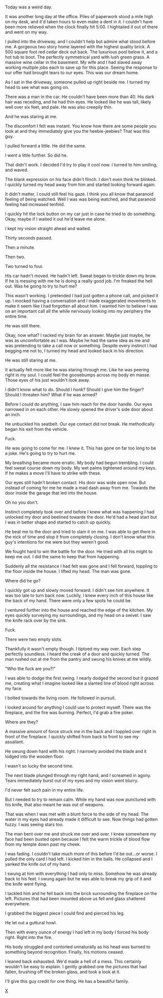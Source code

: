 Today was a weird day.

It was another long day at the office. Piles of paperwork stood a mile high on my desk, and it'd taken hours to even make a dent in it. I couldn't have been more relieved when the clock finally hit 5:00. I hightailed it out of there and went on my way.

I pulled into the driveway, and I couldn't help but admire what stood before me. A gorgeous two story home layered with the highest quality brick. A 500 square foot red cedar deck out back. The luxurious pool below it, and a hot tub to boot. The perfectly symmetrical yard with lush green grass. A massive wine cellar in the basement. My wife and I had slaved away working multiple jobs each to save up for this place. Seeing the response to our offer had brought tears to our eyes. This was our dream home.

As I sat in the driveway, someone pulled up right beside me. I turned my head to see what was going on.

There was a man in the car. He couldn't have been more than 40. His dark hair was receding, and he had thin eyes. He looked like he was tall, likely well over six feet, and pale. He was also creepily thin.

And he was staring at me.

The discomfort I felt was instant. You know how there are some people you look at and they immediately give you the heebie-jeebies? That was this guy.

I pulled forward a little. He did the same.

I went a little further. So did he.

That didn't work. I decided I'd try to play it cool now. I turned to him smiling, and waved.

The blank expression on his face didn't flinch. I don't even think he blinked. I quickly turned my head away from him and started looking forward again.

It didn't matter, I could still feel his gaze. I think you all know that paranoid feeling of being watched. Well I was was being watched, and that paranoid feeling had increased tenfold.

I quickly hit the lock button on my car just in case he tried to do something. Okay, maybe if I waited it out he'd leave me alone.

I kept my vision straight ahead and waited.

Thirty seconds passed.

Then a minute.

Then two.

Two turned to four.

His car hadn't moved. He hadn't left. Sweat began to trickle down my brow. If he is messing with me he is doing a really good job. I'm freaked the hell out. Was he going to try to hurt me?

This wasn't working. I pretended I had just gotten a phone call, and picked it up. I mocked having a conversation and I made exaggerated movements to make it seem like I had forgotten all about him. I wanted him to believe I was on an important call all the while nervously looking into my periphery the entire time.

He was still there.

Okay, now what? I racked my brain for an answer. Maybe just maybe, he was as uncomfortable as I was. Maybe he had the same idea as me and was pretending to take a call now or something. Despite every instinct I had begging me not to, I turned my head and looked back in his direction.

He was still staring at me.

It actually felt more like he was staring through me. Like he was peering right in my soul. I could feel the goosebumps across my body en masse. Those eyes of his just wouldn't look away.

I didn't know what to do. Should I honk? Should I give him the finger? Should I threaten him? What if he was armed?

Before I could do anything, I saw him reach for the door handle. Our eyes narrowed in on each other. He slowly opened the driver's side door about an inch.

He unbuckled his seatbelt. Our eye contact did not break. He methodically began his exit from the vehicle.

Fuck.

He was going to come for me. I knew it. This has gone on far too long to be a joke. He's going to try to hurt me.

My breathing became more erratic. My body had begun trembling. I could feel sweat course down my body. My wet palms tightened around my keys. If he makes a move I'll have to strike with these.

Our eyes still hadn't broken contact. His door was wide open now. But instead of coming for me he made a mad dash away from me. Towards the door inside the garage that led into the house.

Oh no you don't.

Instinct completely took over and before I knew what was happening I had unlocked my door and beelined towards the door. He'd had a head start but I was in better shape and started to catch up quickly.

He beat me to the door and tried to slam it on me. I was able to get there in the nick of time and stop it from completely closing. I don't know what this guy's intentions for me were but they weren't good.

We fought hard to win the battle for the door. He tried with all his might to keep me out. I did the same to keep that from happening.

Suddenly all the resistance I had felt was gone and I fell forward, toppling to the floor inside the house. I lifted my head. The man was gone.

Where did he go?

I quickly got up and slowly moved forward. I didn't see him anywhere. It was too late to turn back now. Luckily, I knew every inch of this house like the back of my hand. There were only a few spots he could be.

I ventured further into the house and reached the edge of the kitchen. My eyes quickly surveying my surroundings, and my head on a swivel. I saw the knife rack over by the sink.

Fuck.

There were two empty slots.

Thankfully it wasn't empty though. I tiptoed my way over. Each step perfectly soundless. I heard the creak of a door and quickly turned. The man rushed out at me from the pantry and swung his knives at me wildly.

"Who the fuck are you?!"

I was able to dodge the first swing. I nearly dodged the second but it grazed me, creating what I imagine looked like a slanted line of blood right across my face.

I bolted towards the living room. He followed in pursuit.

I looked around for anything I could use to protect myself. There was the fireplace, and the fire was burning. Perfect, I'd grab a fire poker.

Where are they?

A massive amount of force struck me in the back and I toppled over right in front of the fireplace. I quickly shifted from back to front to see my assailant.

He swung down hard with his right. I narrowly avoided the blade and it lodged into the wooden floor.

I wasn't so lucky the second time.

The next blade plunged through my right hand, and I screamed in agony. Tears immediately burst out of my eyes and my vision went blurry.

I'd never felt such pain in my entire life.

But I needed to try to remain calm. While my hand was now punctured with his knife, that also meant he was out of weapons.

That was when I was met with a blunt force to the side of my head. The water in my eyes had already made it difficult to see. Now things had gotten fuzzy. I was seeing stars too.

The man bent over me and struck me over and over. I knew somewhere my face had been busted open because I felt the warm trickle of blood flow from my temple down past my cheek.

I was fading. I couldn't take much more of this before I'd be out...or worse. I pulled the only card I had left. I kicked him in the balls. He collapsed and I yanked the knife out of my hand.

I swung at him with everything I had only to miss. Somehow he was already back to his feet. I swung again but he was able to break my grip of it and the knife went flying.

I tackled him and he fell back into the brick surrounding the fireplace on the left. Pictures that had been mounted above us fell and glass shattered everywhere.

I grabbed the biggest piece I could find and pierced his leg.

He let out a guttural howl.

Then with every ounce of energy I had left in my body I forced his body right. Right into the fire.

His body struggled and contorted unnaturally as his head was burned to something beyond recognition. Finally, his motions ceased.

I leaned back exhausted. We'd made a hell of a mess. This certainly wouldn't be easy to explain. I gently grabbed one the pictures that had fallen, brushing off the broken glass, and took a look at it.

I'll give this guy credit for one thing. He has a beautiful family.

[X](https://www.reddit.com/r/WarZoneSeries/)